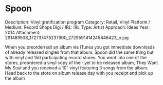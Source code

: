 # Spoon

Description: Vinyl gratification program
Category: Retail, Vinyl
Platform / Medium: Record Shops
Digi / IRL: IRL
Type: Artist
Approach: Ideas
Year: 2014
Attachment: 291489508_172737475237900_2729591414245446423_n.jpg

When you preorder(ed) an album via iTunes you got immediate downloads of already released singles from that album. Spoon did the same thing but with vinyl and 150 participating record stores. You went into one of the stores, preordered a vinyl copy of their yet to be released album, They Want My Soul and you received a 10” vinyl featuring 3 songs from the album. Head back to the store on album release day with you receipt and pick up the album